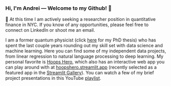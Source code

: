 ### Hi, I'm Andrei — Welcome to my Github! 👋

📌 At this time I am actively seeking a researcher position in quantitative finance in NYC. If you know of any opportunities, please feel free to connect on LinkedIn or shoot me an email.  

I am a former quantum physicist (click [here](https://dash.harvard.edu/handle/1/41121324) for my PhD thesis) who has spent the last couple years rounding out my skill set with data science and machine learning.   Here you can find some of my independent data projects, from linear regression to natural language processing to deep learning.  My personal favorite is [Hoops Hero](https://github.com/andreilevin/HoopsHero#hoops-hero), which also has an interactive web app you can play around with at [hoopshero.streamlit.app](https://hoopshero.streamlit.app) (recently selected as a featured app in the [Streamlit Gallery](https://streamlit.io/gallery?category=sports-fun)).  You can watch a few of my brief project presentations in this YouTube [playlist](https://www.youtube.com/playlist?list=PLp0KPsix0c83NVM9DUZZZ6CvinG6qOK0M).


<!--
**andreilevin/andreilevin** is a ✨ _special_ ✨ repository because its `README.md` (this file) appears on your GitHub profile.

Here are some ideas to get you started:

- 🔭 I’m currently working on ...
- 🌱 I’m currently learning ...
- 👯 I’m looking to collaborate on ...
- 🤔 I’m looking for help with ...
- 💬 Ask me about ...
- 📫 How to reach me: ...
- 😄 Pronouns: ...
- ⚡ Fun fact: ...
-->
